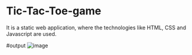 # Tic-Tac-Toe-game
It is a static web application, where the technologies like HTML, CSS and Javascript are used.

#output
![image](https://user-images.githubusercontent.com/70971734/139593577-acd97145-9957-4932-8962-4c68639fe719.png)
